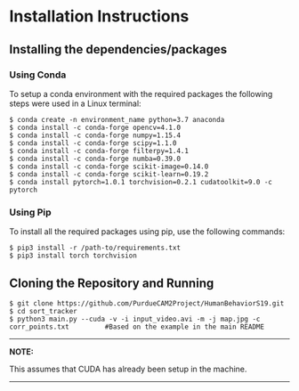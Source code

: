 # Installation Instructions

## Installing the dependencies/packages
### Using Conda

To setup a conda environment with the required packages the following steps were used in a Linux terminal:

```
$ conda create -n environment_name python=3.7 anaconda
$ conda install -c conda-forge opencv=4.1.0
$ conda install -c conda-forge numpy=1.15.4
$ conda install -c conda-forge scipy=1.1.0
$ conda install -c conda-forge filterpy=1.4.1
$ conda install -c conda-forge numba=0.39.0
$ conda install -c conda-forge scikit-image=0.14.0
$ conda install -c conda-forge scikit-learn=0.19.2
$ conda install pytorch=1.0.1 torchvision=0.2.1 cudatoolkit=9.0 -c pytorch
```

### Using Pip

To install all the required packages using pip, use the following commands:
``` 
$ pip3 install -r /path-to/requirements.txt
$ pip3 install torch torchvision
```

## Cloning the Repository and Running
```
$ git clone https://github.com/PurdueCAM2Project/HumanBehaviorS19.git
$ cd sort_tracker
$ python3 main.py --cuda -v -i input_video.avi -m -j map.jpg -c corr_points.txt         #Based on the example in the main README
```

---

**NOTE:**

This assumes that CUDA has already been setup in the machine.

---
